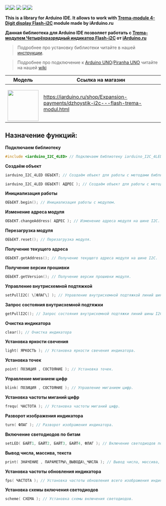 [![](https://iarduino.ru/img/logo.svg)](https://iarduino.ru)[![](https://wiki.iarduino.ru/img/git-shop.svg?3)](https://iarduino.ru) [![](https://wiki.iarduino.ru/img/git-wiki.svg?2)](https://wiki.iarduino.ru) [![](https://wiki.iarduino.ru/img/git-lesson.svg?2)](https://lesson.iarduino.ru)[![](https://wiki.iarduino.ru/img/git-forum.svg?2)](http://forum.trema.ru)

**This is a library for Arduino IDE. It allows to work with [Trema-module 4-Digit display Flash-i2C](https://iarduino.ru/shop/Displei/chetyrehrazryadnyy-indikator-led-krasnyy-flash-i2c-trema-modul.html) module made by iArduino.ru**

**Данная библиотека для Arduino IDE позволяет работать с [Trema-модулем Четырёхразрядный индикатор Flash-i2C](https://iarduino.ru/shop/Displei/chetyrehrazryadnyy-indikator-led-krasnyy-flash-i2c-trema-modul.html) от [iArduino.ru](https://iarduino.ru)**

> Подробнее про установку библиотеки читайте в нашей [инструкции](https://wiki.iarduino.ru/page/Installing_libraries/).

> Подробнее про подключение к [Arduino UNO](https://iarduino.ru/shop/boards/arduino-uno-r3.html)/[Piranha UNO](https://iarduino.ru/shop/boards/piranha-uno-r3.html) читайте на нашей [wiki](https://wiki.iarduino.ru/page/joystick-i2c/#h3_3)


| Модель | Ссылка на магазин |
|---|---|
| <p></p> <img src="https://wiki.iarduino.ru/img/resources/1312/1312.svg" width="100px"></img>| https://iarduino.ru/shop/Expansion-payments/dzhoystik-i2c---flash-trema-modul.html |

## Назначение функций:

**Подключаем библиотеку**

```C++
#include <iarduino_I2C_4LED> // Подключаем библиотеку iarduino_I2C_4LED для работы с модулем.
```

**Создаём объект**

```C++
iarduino_I2C_4LED ОБЪЕКТ; // Создаём объект для работы с методами библиотеки без указания адреса модуля на шине I2C.

iarduino_I2C_4LED ОБЪЕКТ( АДРЕС ); // Создаём объект для работы с методами библиотеки указывая адрес модуля на шине I2C.
```

**Инициализация работы**

```C++
ОБЪЕКТ.begin(); // Инициализация работы с модулем.
```

**Изменение адреса модуля**

```C++
ОБЪЕКТ.changeAddress( АДРЕС ); // Изменение адреса модуля на шине I2C.
```

**Перезагрузка модуля**

```C++
ОБЪЕКТ.reset(); // Перезагрузка модуля.
```

**Получение текущего адреса**

```C++
ОБЪЕКТ.getAddress(); // Получение текущего адреса модуля на шине I2C.
```

**Получение версии прошивки**

```C++
ОБЪЕКТ.getVersion(); // Получение версии прошивки модуля.
```

**Управление внутрисхемной подтяжкой**

```C++
setPullI2C( \[ФЛАГ\] ); // Управление внутрисхемной подтяжкой линий шины I2C.
```

**Запрос состояния внутрисхемной подтяжки**

```C++
getPullI2C(); // Запрос состояния внутрисхемной подтяжки линий шины I2C.
```

**Очистка индикатора**

```C++
clear(); // Очистка индикатора
```

**Установка яркости свечения**

```C++
light( ЯРКОСТЬ ); // Установка яркости свечения индикатора.
```

**Установка точек**

```C++
point( ПОЗИЦИЯ , СОСТОЯНИЕ ); // Установка точек.
```

**Управление миганием цифр**

```C++
blink( ПОЗИЦИЯ , СОСТОЯНИЕ ); // Управление миганием цифр.
```

**Установка частоты миганий цифр**

```C++
frequ( ЧАСТОТА ); // Установка частоты миганий цифр.
```

**Разворот изображения индикатора**

```C++
turn( ФЛАГ ); // Разворот изображения индикатора.
```

**Включение светодиодов по битам**

```C++
setLED( БАЙТ1, БАЙТ2, БАЙТ3, БАЙТ4, ФЛАГ ); // Включение светодиодов по битам.
```

**Вывод числа, массива, текста**

```C++
print( ЗНАЧЕНИЕ , ПАРАМЕТРЫ\_ВЫВОДА\_ЧИСЛА ); // Вывод числа, массива, текста.
```

**Установка частоты обновления индикатора**

```C++
fps( ЧАСТОТА ); // Установка частоты обновления всего изображения индикатора.
```

**Установка схемы включения светодиодов**

```C++
scheme( СХЕМА ); // Установка схемы включения светодиодов.
```
